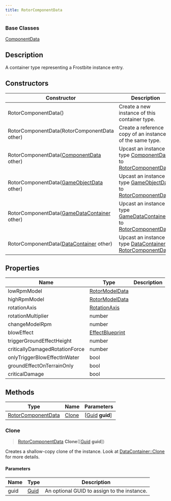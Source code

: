 ```yaml
---
title: RotorComponentData
---
```

### Base Classes

[ComponentData](/vext/ref/fb/componentdata/)

## Description

A container type representing a Frostbite instance entry.

## Constructors

| Constructor                                                                   | Description                                                                                                                 |
| ----------------------------------------------------------------------------- | --------------------------------------------------------------------------------------------------------------------------- |
| RotorComponentData()                                                          | Create a new instance of this container type.                                                                               |
| RotorComponentData(RotorComponentData other)                                  | Create a reference copy of an instance of the same type.                                                                    |
| RotorComponentData([ComponentData](/vext/ref/fb/componentdata/) other)                      | Upcast an instance of type [ComponentData](/vext/ref/fb/componentdata/) to [RotorComponentData](/vext/ref/fb/rotorcomponentdata/).                      |
| RotorComponentData([GameObjectData](/vext/ref/fb/gameobjectdata/) other)                    | Upcast an instance of type [GameObjectData](/vext/ref/fb/gameobjectdata/) to [RotorComponentData](/vext/ref/fb/rotorcomponentdata/).                    |
| RotorComponentData([GameDataContainer](/vext/ref/fb/gamedatacontainer/) other)              | Upcast an instance of type [GameDataContainer](/vext/ref/fb/gamedatacontainer/) to [RotorComponentData](/vext/ref/fb/rotorcomponentdata/).              |
| RotorComponentData([DataContainer](/vext/ref/shared/class/datacontainer) other) | Upcast an instance of type [DataContainer](/vext/ref/shared/class/datacontainer) to [RotorComponentData](/vext/ref/fb/rotorcomponentdata/). |

## Properties

| Name                           | Type                               | Description |
| ------------------------------ | ---------------------------------- | ----------- |
| lowRpmModel                    | [RotorModelData](/vext/ref/fb/rotormodeldata/)   |             |
| highRpmModel                   | [RotorModelData](/vext/ref/fb/rotormodeldata/)   |             |
| rotationAxis                   | [RotationAxis](/vext/ref/fb/rotationaxis/)       |             |
| rotationMultiplier             | number                             |             |
| changeModelRpm                 | number                             |             |
| blowEffect                     | [EffectBlueprint](/vext/ref/fb/effectblueprint/) |             |
| triggerGroundEffectHeight      | number                             |             |
| criticallyDamagedRotationForce | number                             |             |
| onlyTriggerBlowEffectInWater   | bool                               |             |
| groundEffectOnTerrainOnly      | bool                               |             |
| criticalDamage                 | bool                               |             |

## Methods

| Type                                     | Name            | Parameters                                     |
| ---------------------------------------- | --------------- | ---------------------------------------------- |
| [RotorComponentData](/vext/ref/fb/rotorcomponentdata/) | [Clone](#clone) | \[[Guid](/vext/ref/shared/class/guid) **guid**\] |

### Clone

> [RotorComponentData](/vext/ref/fb/rotorcomponentdata/) **Clone**(\[[Guid](/vext/ref/shared/class/guid) **guid**\])

Creates a shallow-copy clone of the instance. Look at [DataContainer::Clone](/vext/ref/shared/class/datacontainer#clone) for more details.

#### Parameters

| Name | Type         | Description                                 |
| ---- | ------------ | ------------------------------------------- |
| guid | [Guid](/vext/ref/shared/class/guid/) | An optional GUID to assign to the instance. |
